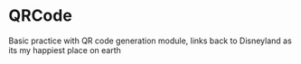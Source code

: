 # QRCode
Basic practice with QR code generation module, links back to Disneyland as its my happiest place on earth
